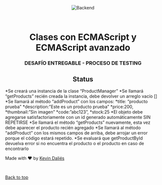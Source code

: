 <div align="center" id="top"> 
  <img src="./.github/app.gif" alt="Backend" />

  &#xa0;

  <!-- <a href="https://backend.netlify.app">Demo</a> -->
</div>

<h1 align="center">Clases con ECMAScript y ECMAScript avanzado</h1>

<h3 align="center">DESAFÍO ENTREGABLE - PROCESO DE TESTING</h3>

<h2 align="center">Status</h2>


*Se creará una instancia de la clase “ProductManager”
*Se llamará “getProducts” recién creada la instancia, debe devolver un arreglo vacío []
*Se llamará al método “addProduct” con los campos:
*title: “producto prueba”
*description:”Este es un producto prueba”
*price:200,
*thumbnail:”Sin imagen”
*code:”abc123”,
*stock:25
*El objeto debe agregarse satisfactoriamente con un id generado automáticamente SIN REPETIRSE
*Se llamará el método “getProducts” nuevamente, esta vez debe aparecer el producto recién agregado
*Se llamará al método “addProduct” con los mismos campos de arriba, debe arrojar un error porque el código estará repetido.
*Se evaluará que getProductById devuelva error si no encuentra el producto o el producto en caso de encontrarlo


Made with :heart: by <a href="https://github.com/firewall-91" target="_blank">Kevin Daliés</a>

&#xa0;

<a href="#top">Back to top</a>